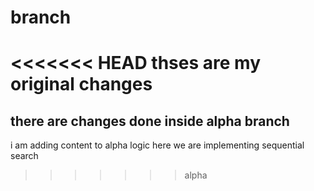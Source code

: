 # branch

<<<<<<< HEAD
thses are my original changes
=======
## there are changes done inside alpha branch

i am adding content to alpha logic
here we are implementing sequential search
>>>>>>> alpha
